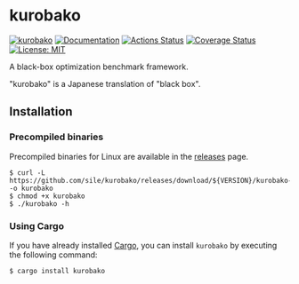 kurobako
=========

[![kurobako](https://img.shields.io/crates/v/kurobako.svg)](https://crates.io/crates/kurobako)
[![Documentation](https://docs.rs/kurobako/badge.svg)](https://docs.rs/kurobako)
[![Actions Status](https://github.com/sile/kurobako/workflows/CI/badge.svg)](https://github.com/sile/kurobako/actions)
[![Coverage Status](https://coveralls.io/repos/github/sile/kurobako/badge.svg?branch=master)](https://coveralls.io/github/sile/kurobako?branch=master)
[![License: MIT](https://img.shields.io/badge/license-MIT-blue.svg)](LICENSE)

A black-box optimization benchmark framework.

"kurobako" is a Japanese translation of "black box".


Installation
------------

### Precompiled binaries

Precompiled binaries for Linux are available in the [releases] page.

```console
$ curl -L https://github.com/sile/kurobako/releases/download/${VERSION}/kurobako-${VERSION}.linux -o kurobako
$ chmod +x kurobako
$ ./kurobako -h
```

[releases]: https://github.com/sile/kurobako/releases

### Using Cargo

If you have already installed [Cargo][cargo], you can install `kurobako` by executing the following command:

```console
$ cargo install kurobako
```

[cargo]: https://doc.rust-lang.org/cargo/
